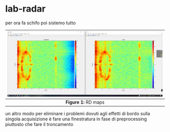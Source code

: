 # lab-radar

per ora fa schifo poi sistemo tutto

<div align="center">
  
| ![](https://github.com/mandugo/lab-radar/blob/7ce2d79bc4291c390a4e810246698be8a77a9bb1/rdtest.jpg) |
|:-------------------------:|
|**Figure 1:** RD maps|

</div>

un altro modo per eliminare i problemi dovuti agli effetti di bordo sulla singola acquisizione è fare una finestratura in fase di preprocessing piuttosto che fare il troncamento
